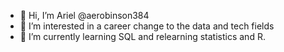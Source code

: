 - 👋 Hi, I’m Ariel @aerobinson384
- 👀 I’m interested in a career change to the data and tech fields
- 🌱 I’m currently learning SQL and relearning statistics and R. 


<!---
aerobinson384/aerobinson384 is a ✨ special ✨ repository because its `README.md` (this file) appears on your GitHub profile.
You can click the Preview link to take a look at your changes.
--->
